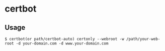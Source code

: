 # certbot

## Usage

    $ certbot(or path/certbot-auto) certonly --webroot -w /path/your-web-root -d your-domain.com -d www.your-domain.com
